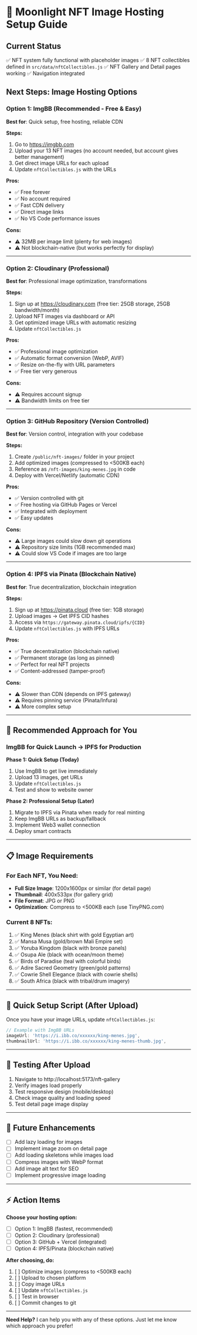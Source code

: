 # 🌙 Moonlight NFT Image Hosting Setup Guide

## Current Status
✅ NFT system fully functional with placeholder images
✅ 8 NFT collectibles defined in `src/data/nftCollectibles.js`
✅ NFT Gallery and Detail pages working
✅ Navigation integrated

## Next Steps: Image Hosting Options

### Option 1: **ImgBB** (Recommended - Free & Easy)
**Best for**: Quick setup, free hosting, reliable CDN

**Steps:**
1. Go to https://imgbb.com
2. Upload your 13 NFT images (no account needed, but account gives better management)
3. Get direct image URLs for each upload
4. Update `nftCollectibles.js` with the URLs

**Pros:**
- ✅ Free forever
- ✅ No account required
- ✅ Fast CDN delivery
- ✅ Direct image links
- ✅ No VS Code performance issues

**Cons:**
- ⚠️ 32MB per image limit (plenty for web images)
- ⚠️ Not blockchain-native (but works perfectly for display)

---

### Option 2: **Cloudinary** (Professional)
**Best for**: Professional image optimization, transformations

**Steps:**
1. Sign up at https://cloudinary.com (free tier: 25GB storage, 25GB bandwidth/month)
2. Upload NFT images via dashboard or API
3. Get optimized image URLs with automatic resizing
4. Update `nftCollectibles.js`

**Pros:**
- ✅ Professional image optimization
- ✅ Automatic format conversion (WebP, AVIF)
- ✅ Resize on-the-fly with URL parameters
- ✅ Free tier very generous

**Cons:**
- ⚠️ Requires account signup
- ⚠️ Bandwidth limits on free tier

---

### Option 3: **GitHub Repository** (Version Controlled)
**Best for**: Version control, integration with your codebase

**Steps:**
1. Create `/public/nft-images/` folder in your project
2. Add optimized images (compressed to <500KB each)
3. Reference as `/nft-images/king-menes.jpg` in code
4. Deploy with Vercel/Netlify (automatic CDN)

**Pros:**
- ✅ Version controlled with git
- ✅ Free hosting via GitHub Pages or Vercel
- ✅ Integrated with deployment
- ✅ Easy updates

**Cons:**
- ⚠️ Large images could slow down git operations
- ⚠️ Repository size limits (1GB recommended max)
- ⚠️ Could slow VS Code if images are too large

---

### Option 4: **IPFS via Pinata** (Blockchain Native)
**Best for**: True decentralization, blockchain integration

**Steps:**
1. Sign up at https://pinata.cloud (free tier: 1GB storage)
2. Upload images → Get IPFS CID hashes
3. Access via `https://gateway.pinata.cloud/ipfs/{CID}`
4. Update `nftCollectibles.js` with IPFS URLs

**Pros:**
- ✅ True decentralization (blockchain native)
- ✅ Permanent storage (as long as pinned)
- ✅ Perfect for real NFT projects
- ✅ Content-addressed (tamper-proof)

**Cons:**
- ⚠️ Slower than CDN (depends on IPFS gateway)
- ⚠️ Requires pinning service (Pinata/Infura)
- ⚠️ More complex setup

---

## 🎯 Recommended Approach for You

### **ImgBB for Quick Launch** → **IPFS for Production**

**Phase 1: Quick Setup (Today)**
1. Use ImgBB to get live immediately
2. Upload 13 images, get URLs
3. Update `nftCollectibles.js`
4. Test and show to website owner

**Phase 2: Professional Setup (Later)**
1. Migrate to IPFS via Pinata when ready for real minting
2. Keep ImgBB URLs as backup/fallback
3. Implement Web3 wallet connection
4. Deploy smart contracts

---

## 📋 Image Requirements

### For Each NFT, You Need:
- **Full Size Image**: 1200x1600px or similar (for detail page)
- **Thumbnail**: 400x533px (for gallery grid)
- **File Format**: JPG or PNG
- **Optimization**: Compress to <500KB each (use TinyPNG.com)

### Current 8 NFTs:
1. ✅ King Menes (black shirt with gold Egyptian art)
2. ✅ Mansa Musa (gold/brown Mali Empire set)
3. ✅ Yoruba Kingdom (black with bronze panels)
4. ✅ Osupa Ale (black with ocean/moon theme)
5. ✅ Birds of Paradise (teal with colorful birds)
6. ✅ Adire Sacred Geometry (green/gold patterns)
7. ✅ Cowrie Shell Elegance (black with cowrie shells)
8. ✅ South Africa (black with tribal/drum imagery)

---

## 🔧 Quick Setup Script (After Upload)

Once you have your image URLs, update `nftCollectibles.js`:

```javascript
// Example with ImgBB URLs
imageUrl: 'https://i.ibb.co/xxxxxx/king-menes.jpg',
thumbnailUrl: 'https://i.ibb.co/xxxxxx/king-menes-thumb.jpg',
```

---

## 📱 Testing After Upload

1. Navigate to http://localhost:5173/nft-gallery
2. Verify images load properly
3. Test responsive design (mobile/desktop)
4. Check image quality and loading speed
5. Test detail page image display

---

## 🚀 Future Enhancements

- [ ] Add lazy loading for images
- [ ] Implement image zoom on detail page
- [ ] Add loading skeletons while images load
- [ ] Compress images with WebP format
- [ ] Add image alt text for SEO
- [ ] Implement progressive image loading

---

## ⚡ Action Items

**Choose your hosting option:**
- [ ] Option 1: ImgBB (fastest, recommended)
- [ ] Option 2: Cloudinary (professional)
- [ ] Option 3: GitHub + Vercel (integrated)
- [ ] Option 4: IPFS/Pinata (blockchain native)

**After choosing, do:**
1. [ ] Optimize images (compress to <500KB each)
2. [ ] Upload to chosen platform
3. [ ] Copy image URLs
4. [ ] Update `nftCollectibles.js`
5. [ ] Test in browser
6. [ ] Commit changes to git

---

**Need Help?** I can help you with any of these options. Just let me know which approach you prefer!
